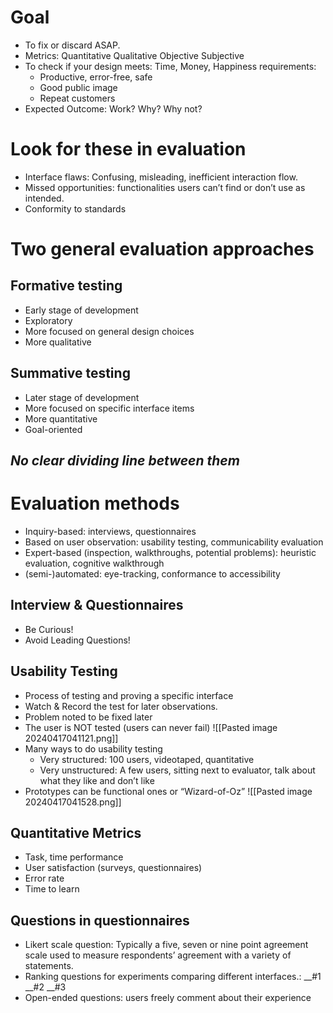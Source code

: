 # Goal
- To fix or discard ASAP.
- Metrics: Quantitative Qualitative Objective Subjective
- To check if your design meets: Time, Money, Happiness requirements:
	- Productive, error-free, safe
	- Good public image
	- Repeat customers
- Expected Outcome: Work? Why? Why not?
# Look for these in evaluation
- Interface flaws: Confusing, misleading, inefficient interaction flow.
- Missed opportunities: functionalities users can’t find or don’t use as intended.
- Conformity to standards
# Two general evaluation approaches
## Formative testing
- Early stage of development
- Exploratory
- More focused on general design choices
- More qualitative
## Summative testing
- Later stage of development
- More focused on specific interface items
- More quantitative
- Goal-oriented
## *No clear dividing line between them* 
# Evaluation methods
- Inquiry-based: interviews, questionnaires
- Based on user observation: usability testing, communicability evaluation
- Expert-based (inspection, walkthroughs, potential problems): heuristic evaluation, cognitive walkthrough
- (semi-)automated: eye-tracking, conformance to accessibility
## Interview & Questionnaires
- Be Curious!
- Avoid Leading Questions!
## Usability Testing
- Process of testing and proving a specific interface
- Watch & Record the test for later observations.
- Problem noted to be fixed later
- The user is NOT tested (users can never fail)
![[Pasted image 20240417041121.png]]
- Many ways to do usability testing
	- Very structured: 100 users, videotaped, quantitative
	- Very unstructured: A few users, sitting next to evaluator, talk about what they like and don’t like
- Prototypes can be functional ones or “Wizard-of-Oz”
![[Pasted image 20240417041528.png]]
## Quantitative Metrics
- Task, time performance
- User satisfaction (surveys, questionnaires)
- Error rate
- Time to learn
## Questions in questionnaires
- Likert scale question: Typically a five, seven or nine point agreement scale used to measure respondents’ agreement with a variety of statements.
- Ranking questions for experiments comparing different interfaces.: \_\_#1 \_\_#2 \_\_#3
- Open-ended questions: users freely comment about their experience